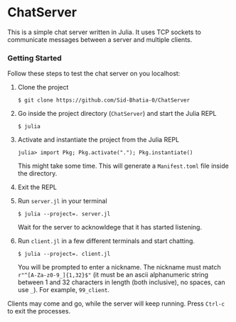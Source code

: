 # ChatServer

This is a simple chat server written in Julia. It uses TCP sockets to communicate messages between a server and multiple clients.

### Getting Started

Follow these steps to test the chat server on you localhost:

1. Clone the project

    ```
    $ git clone https://github.com/Sid-Bhatia-0/ChatServer
    ```

1. Go inside the project directory (`ChatServer`) and start the Julia REPL

    ```
    $ julia
    ```

1. Activate and instantiate the project from the Julia REPL

    ```
    julia> import Pkg; Pkg.activate("."); Pkg.instantiate()
    ```

    This might take some time. This will generate a `Manifest.toml` file inside the directory.

1. Exit the REPL

1. Run `server.jl` in your terminal
    ```
    $ julia --project=. server.jl
    ```

    Wait for the server to acknowldege that it has started listening.

1. Run `client.jl` in a few different terminals and start chatting.
    ```
    $ julia --project=. client.jl
    ```

    You will be prompted to enter a nickname. The nickname must match `r"^[A-Za-z0-9_]{1,32}$"` (it must be an ascii alphanumeric string between 1 and 32 characters in length (both inclusive), no spaces, can use `_`). For example, `99_client`.

Clients may come and go, while the server will keep running. Press `Ctrl-c` to exit the processes.
